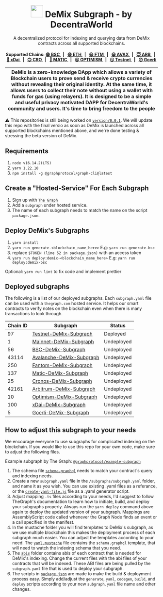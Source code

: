 

<p align="center">
    <h1 align="center">
      <img width="40" src="https://github.com/DecentraWorldDEWO/DeMix_Subgraph/blob/main/logo.png">  
      DeMix Subgraph - by DecentraWorld
    </h1>
    <p align="center">A decentralized protocol for indexing and querying data from DeMix contracts across all supported blockchains.</p>
</p>


<div align="center">
    <h4> Supported Chains: 
    <a href="https://thegraph.com/hosted-service/subgraph/decentraworlddewo/bsc-demix-Subgraph">
            😁 BSC
        </a>
        <span>&nbsp;&nbsp;|&nbsp;&nbsp;</span>
        <a href="https://thegraph.com/hosted-service/subgraph/decentraworlddewo/mainnet-demix-subgraph">
            😄 ETH
        </a>
        <span>&nbsp;&nbsp;|&nbsp;&nbsp;</span>
        <a href="https://thegraph.com/hosted-service/subgraph/decentraworlddewo/fantom-demix-subgraph">
            😃 FTM
        </a>
        <span>&nbsp;&nbsp;|&nbsp;&nbsp;</span>
        <a href="https://thegraph.com/hosted-service/subgraph/decentraworlddewo/avalanche-demix-subgraph">
            😀 AVAX
        </a>
                <span>&nbsp;&nbsp;|&nbsp;&nbsp;</span>
        <a href="https://thegraph.com/hosted-service/subgraph/decentraworlddewo/arbitrum-demix-subgraph">
            😇 ARB
        </a>
                <span>&nbsp;&nbsp;|&nbsp;&nbsp;</span>
        <a href="https://thegraph.com/hosted-service/subgraph/decentraworlddewo/xdai-demix-subgraph">
            🙂 xDai
        </a>
                <span>&nbsp;&nbsp;|&nbsp;&nbsp;</span>
        <a href="https://thegraph.com/hosted-service/subgraph/decentraworlddewo/cronos-demix-subgraph">
            🙃 CRO
        </a>
                <span>&nbsp;&nbsp;|&nbsp;&nbsp;</span>
        <a href="https://thegraph.com/hosted-service/subgraph/decentraworlddewo/matic-demix-subgraph">
            🤩 MATIC
        </a>
                <span>&nbsp;&nbsp;|&nbsp;&nbsp;</span>
        <a href="https://thegraph.com/hosted-service/subgraph/decentraworlddewo/avalanche-demix-subgraph">
            😝 OPTIMISM
        </a>
                <span>&nbsp;&nbsp;|&nbsp;&nbsp;</span>
        <a href="https://thegraph.com/hosted-service/subgraph/decentraworlddewo/bsc-testnet-demix-subgraph">
            😗 Testnet
        </a>
                <span>&nbsp;&nbsp;|&nbsp;&nbsp;</span>
        <a href="https://thegraph.com/hosted-service/subgraph/decentraworlddewo/goerli-demix-subgraph">
            😙 Goerli
        </a>
    </h4>
</div>



| DeMix is a zero-knowledge DApp which allows a variety of Blockchain users to prove send & receive crypto currencies without revealing their original identity. At the same time, it allows users to collect their note without using a wallet with funds for gas (using relayers). It is designed to be a simple and useful privacy motivated DAPP for DecentraWorld's community and users. It's time to bring freedom to the people |
| -------------------------------------------------------------------------------------------------------------------------------------------------------------------------------------------------------------------------------------------------------------------------------------------------------------------------------------------------------------------------------------------------------- |




⚠️ This repositories is still being worked on [`version/0.0.1`](https://github.com/DecentraWorldDEWO/DeMix_Subgraph). We will update this repo with the final versio as soon as DeMix is launched across all supported blockchains mentioned above, and we`re done testing & stressing the beta version of DeMix. 






## Requirements

1. `node v16.14.2(LTS)`
2. `yarn 1.22.18`
3. `npm install -g @graphprotocol/graph-cli@latest`






## Create a "Hosted-Service" For Each Subgraph

1. Sign up with [`The Graph`](https://thegraph.com/hosted-service/)
2. Add a `subgraph` under hosted service.
3. The name of each subgraph needs to match the name on the script `package.json`.






## Deploy DeMix's Subgraphs

1. `yarn install`
2. `yarn run generate-<blockchain_name_here>`
E.g: `yarn run generate-bsc`
3. replace `$TOKEN (line 52 in package.json)` with an access token
4. `yarn run deploy:demix-<blockchain_name_here>`
E.g: `yarn run deploy:demix-bsc`

Optional: `yarn run lint` to fix code and implement prettier






## Deployed subgraphs

The following is a list of our deployed subgraphs. Each `subgraph.yaml` file can be used with a `thegraph.com` hosted service. It helps our smart contracts to verify notes on the blockchain even when there is many transactions to look through.

| Chain ID | Subgraph                                                                                                                |   Status   |
| -------- | ----------------------------------------------------------------------------------------------------------------------- | ---------- |
| 97       | [Testnet-DeMix-Subgraph](https://thegraph.com/hosted-service/subgraph/decentraworlddewo/bsc-testnet-demix-Subgraph)     |  Deployed  |
| 1        | [Mainnet-DeMix-Subgraph](https://thegraph.com/hosted-service/subgraph/decentraworlddewo/mainnet-demix-Subgraph)         | Undeployed |
| 56       | [BSC-DeMix-Subgraph](https://thegraph.com/hosted-service/subgraph/decentraworlddewo/bsc-demix-Subgrapxh)                | Undeployed |
| 43114    | [Avalanche-DeMix-Subgraph](https://thegraph.com/hosted-service/subgraph/decentraworlddewo/avalanche-demix-Subgraph)     | Undeployed |
| 250      | [Fantom-DeMix-Subgraph](https://thegraph.com/hosted-service/subgraph/decentraworlddewo/fantom-demix-Subgraph)           | Undeployed |
| 137      | [Matic-DeMix-Subgraph](https://thegraph.com/hosted-service/subgraph/decentraworlddewo/matic-demix-Subgraph)             | Undeployed |
| 25       | [Cronos-DeMix-Subgraph](https://thegraph.com/hosted-service/subgraph/decentraworlddewo/cronos-demix-Subgraph)           | Undeployed |
| 42161    | [Arbitrum-DeMix-Subgraph](https://thegraph.com/hosted-service/subgraph/decentraworlddewo/arbitrum-demix-Subgraph)       | Undeployed |
| 10       | [Optimism-DeMix-Subgraph](https://thegraph.com/hosted-service/subgraph/decentraworlddewo/optimism-demix-Subgraph)       | Undeployed |
| 100      | [xDai-DeMix-Subgraph](https://thegraph.com/hosted-service/subgraph/decentraworlddewo/xdai-demix-Subgraph)               | Undeployed |
| 5        | [Goerli-DeMix-Subgraph](https://thegraph.com/hosted-service/subgraph/decentraworlddewo/goerli-demix-Subgraph)           | Undeployed |






## How to adjust this subgraph to your needs

We encourage everyone to use subgraphs for complicated indexing on the blockchain.
If you would like to use this repo for your own code, make sure to adjust the following files.

Example subgraph by The Graph: [`@graphprotocol/example-subgraph`](https://github.com/graphprotocol/example-subgraph)

1. The schema file [`schema.graphql`](https://github.com/DecentraWorldDEWO/DeMix_Subgraph/blob/main/schema.graphql) needs to match your contract`s query and indexing needs.
2. Create a new `subgraph.yaml` file in the `/subgraphs/subgraph.yaml` folder, and name it as you wish. You can use existing .yaml files as a referance, or the [`create-yaml-file.js`](https://github.com/DecentraWorldDEWO/DeMix_Subgraph/blob/main/create-yaml-file.js) file as a .yaml generator script.
3. Adjust mapping `.ts` files according to your needs, I'd suggest to follow TheGraph's documentation to learn how to initiate, build, and deploy your subgraphs properly. Always run the `yarn deploy` command above again to deploy the updated version of your subgraph. Mappings are AssemblyScript code called whenever the Graph Node finds an event or a call specified in the manifest.
4. In the mustache folder you will find templates to DeMix's subgraph, as we use multiple blockchain this makes the deployment process of each subgraph much easier. You can adjust the templates according to your need. The [`yaml.mustache`](https://github.com/DecentraWorldDEWO/DeMix_Subgraph/blob/main/mustache/yaml.mustache) file contains the `schema.graphql` template, that will need to watch the indexing schema that you need. 
5. The [`abis`](https://github.com/DecentraWorldDEWO/DeMix_Subgraph/blob/main/abis) folder contains abis of each contract that is needed for DeMix's indexing. Change the current files with the abi files of your contracts that will be indexed. These ABI files are being pulled by the `subgraph.yaml` file that is used to deploy your subgraph. 
6. The scripts in [`package.json`](https://github.com/DecentraWorldDEWO/DeMix_Subgraph/blob/main/package.json) are made to make the build & deployment process easy. Simply add/adjust the `generate`, `yaml`, `codegen`, `build`, and `deploy` scripts according to your new `subgraph.yaml` file name and other changes. 

